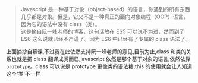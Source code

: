 > Javascript 是一种基于对象（object-based）的语言，你遇到的所有东西几乎都是对象。但是，它又不是一种真正的面向对象编程（OOP）语言，因为它的语法中没有 class（类）。  
> 这是摘自阮一峰老师的博客，这句话放在 ES5 可以说不为过，然而到了 ES6 这么说就已经不严谨了。因为 ES6 中已经有了专属的 class 语法了。

上面摘抄自慕课,不过我在此依然支持阮一峰老师的意见,目前为止,class 和类的关系也就是把 class 翻译成类而已,javascript 依然是那个基于对象的语言,依然依靠 `prototype`。class 可以说是 prototype 更像类的语法糖,this 的使用就会让人知道这个'类'不一样
